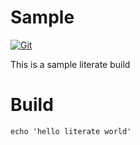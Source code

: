 # Sample

[![Git](https://app.soluble.cloud/api/v1/public/badges/67a78a52-0449-44ba-928c-b56def4f51aa.svg?orgId=451115019187)](https://app.soluble.cloud/repos/details/github.com/michaelneale/literate-demo?orgId=451115019187)  

This is a sample literate build


# Build

    echo 'hello literate world'